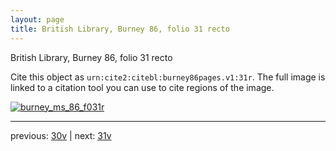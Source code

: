 ```yaml
---
layout: page
title: British Library, Burney 86, folio 31 recto
---
```


British Library, Burney 86, folio 31 recto

Cite this object as `urn:cite2:citebl:burney86pages.v1:31r`.  The full image is linked to a citation tool you can use to cite regions of the image.

[![burney_ms_86_f031r](http://www.homermultitext.org/iipsrv?IIIF=/project/homer/pyramidal/deepzoom/citebl/burney86imgs/v1/burney_ms_86_f031r.tif/full/800,/0/default.jpg)](http://www.homermultitext.org/ict2/?urn=urn:cite2:citebl:burney86imgs.v1:burney_ms_86_f031r) 

---

previous:  [30v](../30v/) | next: [31v](../31v/)